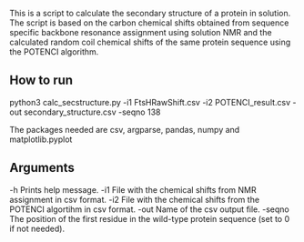 This is a script to calculate the secondary structure of a protein in solution. The script is based on the carbon chemical shifts obtained from sequence specific backbone resonance assignment using solution NMR and the calculated random coil chemical shifts of the same protein sequence using the POTENCI algorithm. 

## How to run
  python3 calc_secstructure.py -i1 FtsHRawShift.csv -i2 POTENCI_result.csv -out secondary_structure.csv -seqno 138

  The packages needed are csv, argparse, pandas, numpy and matplotlib.pyplot

## Arguments
  -h      Prints help message.
  -i1     File with the chemical shifts from NMR assignment in csv format.
  -i2     File with the chemical shifts from the POTENCI algortihm in csv format.
  -out    Name of the csv output file.
  -seqno  The position of the first residue in the wild-type protein sequence (set to 0 if not needed).

  
